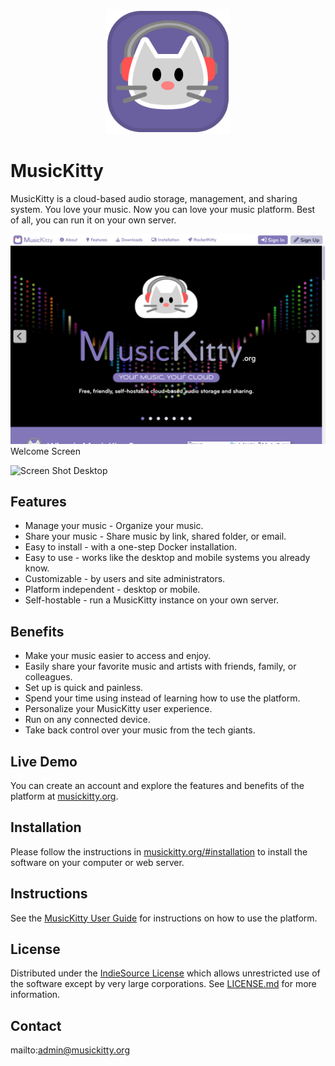 <p align="center" style="text-align:center">
	<img src="images/logos/logo.svg" width="200">
</p>

# MusicKitty

MusicKitty is a cloud-based audio storage, management, and sharing system. You love your music. Now you can love your music platform. Best of all, you can run it on your own server.

![Screen Shot](images/screen-shots/welcome.png)
Welcome Screen

![Screen Shot](images/screen-shots/desktop.png)
Desktop

## Features

- Manage your music - Organize your music.
- Share your music - Share music by link, shared folder, or email.
- Easy to install - with a one-step Docker installation.
- Easy to use - works like the desktop and mobile systems you already know.
- Customizable - by users and site administrators.
- Platform independent - desktop or mobile.
- Self-hostable - run a MusicKitty instance on your own server.

## Benefits

- Make your music easier to access and enjoy.
- Easily share your favorite music and artists with friends, family, or colleagues.
- Set up is quick and painless.
- Spend your time using instead of learning how to use the platform.
- Personalize your MusicKitty user experience.
- Run on any connected device.
- Take back control over your music from the tech giants.

## Live Demo

You can create an account and explore the features and benefits of the platform at [musickitty.org](https://musickitty.org).

## Installation

Please follow the instructions in [musickitty.org/#installation](https://musickitty.org/#installation) to install the software on your computer or web server.

## Instructions

See the [MusicKitty User Guide](https://musickitty.org/#help) for instructions on how to use the platform.

## License

Distributed under the <a href="https://indiesource.org/">IndieSource License</a> which allows unrestricted use of the software except by very large corporations. See [LICENSE.md](LICENSE.md) for more information.

## Contact

mailto:admin@musickitty.org
